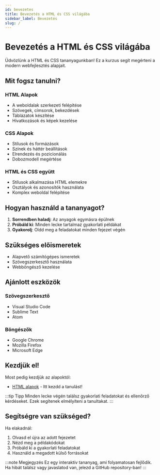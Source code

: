 ```yaml
---
id: bevezetes
title: Bevezetés a HTML és CSS világába
sidebar_label: Bevezetés
slug: /
---
```


# Bevezetés a HTML és CSS világába

Üdvözlünk a HTML és CSS tananyagunkban! Ez a kurzus segít megérteni a modern webfejlesztés alapjait.

## Mit fogsz tanulni?

### HTML Alapok
- A weboldalak szerkezeti felépítése
- Szövegek, címsorok, bekezdések
- Táblázatok készítése
- Hivatkozások és képek kezelése

### CSS Alapok
- Stílusok és formázások
- Színek és háttér beállítások
- Elrendezés és pozicionálás
- Dobozmodell megértése

### HTML és CSS együtt
- Stílusok alkalmazása HTML elemekre
- Osztályok és azonosítók használata
- Komplex weboldal felépítése

## Hogyan használd a tananyagot?

1. **Sorrendben haladj**: Az anyagok egymásra épülnek
2. **Próbáld ki**: Minden lecke tartalmaz gyakorlati példákat
3. **Gyakorolj**: Oldd meg a feladatokat minden fejezet végén

## Szükséges előismeretek

- Alapvető számítógépes ismeretek
- Szövegszerkesztő használata
- Webböngésző kezelése

## Ajánlott eszközök

### Szövegszerkesztő
- Visual Studio Code
- Sublime Text
- Atom

### Böngészők
- Google Chrome
- Mozilla Firefox
- Microsoft Edge

## Kezdjük el!

Most pedig kezdjük az alapoktól:

- [HTML alapok](html-alapok) - Itt kezdd a tanulást!

:::tip Tipp
Minden lecke végén találsz gyakorlati feladatokat és ellenőrző kérdéseket. Ezek segítenek elmélyíteni a tanultakat.
:::

## Segítségre van szükséged?

Ha elakadnál:
1. Olvasd el újra az adott fejezetet
2. Nézd meg a példakódokat
3. Próbáld ki a gyakorlati feladatokat
4. Használd a megadott külső forrásokat

:::note Megjegyzés
Ez egy interaktív tananyag, ami folyamatosan fejlődik. Ha hibát találsz vagy javaslatod van, jelezd a GitHub repository-ban!
:::